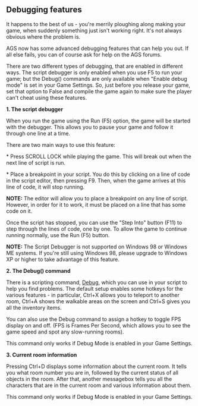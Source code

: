 Debugging features
------------------

It happens to the best of us - you're merrily ploughing along making
your game, when suddenly something just isn't working right. It's not
always obvious where the problem is.

AGS now has some advanced debugging features that can help you out. If
all else fails, you can of course ask for help on the AGS forums.

There are two different types of debugging, that are enabled in
different ways. The script debugger is only enabled when you use F5 to
run your game; but the Debug() commands are only available when "Enable
debug mode" is set in your Game Settings. So, just before you release
your game, set that option to False and compile the game again to make
sure the player can't cheat using these features.

**1. The script debugger**

When you run the game using the Run (F5) option, the game will be
started with the debugger. This allows you to pause your game and follow
it through one line at a time.

There are two main ways to use this feature:

\* Press SCROLL LOCK while playing the game. This will break out when
the next line of script is run.

\* Place a breakpoint in your script. You do this by clicking on a line
of code in the script editor, then pressing F9. Then, when the game
arrives at this line of code, it will stop running.

**NOTE:** The editor will allow you to place a breakpoint on any line of
script. However, in order for it to work, it must be placed on a line
that has some code on it.

Once the script has stopped, you can use the "Step Into" button (F11) to
step through the lines of code, one by one. To allow the game to
continue running normally, use the Run (F5) button.

**NOTE:** The Script Debugger is not supported on Windows 98 or Windows
ME systems. If you're still using Windows 98, please upgrade to Windows
XP or higher to take advantage of this feature.

**2. The Debug() command**

There is a scripting command, [Debug](ags54#Debug), which you can
use in your script to help you find problems. The default setup enables
some hotkeys for the various features - in particular, Ctrl+X allows you
to teleport to another room, Ctrl+A shows the walkable areas on the
screen and Ctrl+S gives you all the inventory items.

You can also use the Debug command to assign a hotkey to toggle FPS
display on and off. (FPS is Frames Per Second, which allows you to see
the game speed and spot any slow-running rooms).

This command only works if Debug Mode is enabled in your Game Settings.

**3. Current room information**

Pressing Ctrl+D displays some information about the current room. It
tells you what room number you are in, followed by the current status of
all objects in the room. After that, another messagebox tells you all
the characters that are in the current room and various information
about them.

This command only works if Debug Mode is enabled in your Game Settings.
